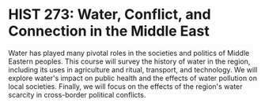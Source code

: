 # HIST 273: Water, Conflict, and Connection in the Middle East

Water has played many pivotal roles in the societies and politics of Middle Eastern peoples. This course will survey the history of water in the region, including its uses in agriculture and ritual, transport, and technology. We will explore water's impact on public health and the effects of water pollution on local societies. Finally, we will focus on the effects of the region's water scarcity in cross-border political conflicts.